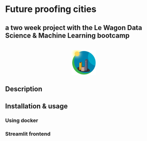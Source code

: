 # Future proofing cities
## a two week project with the Le Wagon Data Science & Machine Learning bootcamp


<!-- PROJECT LOGO -->
<br />
<div align="center">
  <!-- <a href="https://github.com/othneildrew/Best-README-Template"> -->
    <img src="fpc_logo.png" alt="Logo" width="80" height="80">
  </a>
</div>


## Description


## Installation & usage

### Using docker

### Streamlit frontend
